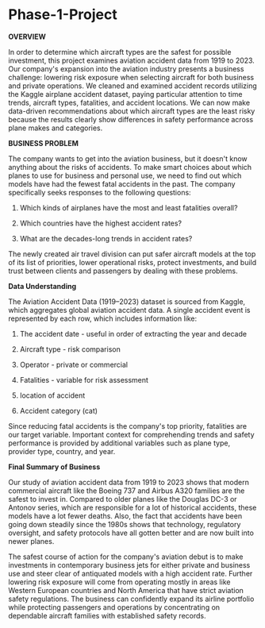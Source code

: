 # Phase-1-Project

**OVERVIEW**

In order to determine which aircraft types are the safest for possible investment, this project examines aviation accident data from 1919 to 2023. Our company's expansion into the aviation industry presents a business challenge: lowering risk exposure when selecting aircraft for both business and private operations. We cleaned and examined accident records utilizing the Kaggle airplane accident dataset, paying particular attention to time trends, aircraft types, fatalities, and accident locations. We can now make data-driven recommendations about which aircraft types are the least risky because the results clearly show differences in safety performance across plane makes and categories.

**BUSINESS PROBLEM**

The company wants to get into the aviation business, but it doesn't know anything about the risks of accidents. To make smart choices about which planes to use for business and personal use, we need to find out which models have had the fewest fatal accidents in the past.
The company specifically seeks responses to the following questions:

1. Which kinds of airplanes have the most and least fatalities overall?

2. Which countries have the highest accident rates?

3. What are the decades-long trends in accident rates?

The newly created air travel division can put safer aircraft models at the top of its list of priorities, lower operational risks, protect investments, and build trust between clients and passengers by dealing with these problems.

**Data Understanding**

The Aviation Accident Data (1919–2023) dataset is sourced from Kaggle, which aggregates global aviation accident data. A single accident event is represented by each row, which includes information like:

1. The accident date - useful in order of extracting the year and decade

2. Aircraft type - risk comparison

3. Operator - private or commercial

4. Fatalities - variable for risk assessment

5. location of accident

6. Accident category (cat)

Since reducing fatal accidents is the company's top priority, fatalities are our target variable. Important context for comprehending trends and safety performance is provided by additional variables such as plane type, provider type, country, and year.

**Final Summary of Business**

Our study of aviation accident data from 1919 to 2023 shows that modern commercial aircraft like the Boeing 737 and Airbus A320 families are the safest to invest in. Compared to older planes like the Douglas DC-3 or Antonov series, which are responsible for a lot of historical accidents, these models have a lot fewer deaths. Also, the fact that accidents have been going down steadily since the 1980s shows that technology, regulatory oversight, and safety protocols have all gotten better and are now built into newer planes.

The safest course of action for the company's aviation debut is to make investments in contemporary business jets for either private and business use and steer clear of antiquated models with a high accident rate. Further lowering risk exposure will come from operating mostly in areas like Western European countries and North America that have strict aviation safety regulations. The business can confidently expand its airline portfolio while protecting passengers and operations by concentrating on dependable aircraft families with established safety records.
